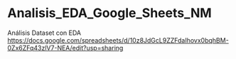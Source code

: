 # Analisis_EDA_Google_Sheets_NM
Análisis Dataset con EDA
https://docs.google.com/spreadsheets/d/10z8JdGcL9ZZFdaIhovx0bqhBM-0Zx6ZFq43zlV7-NEA/edit?usp=sharing
